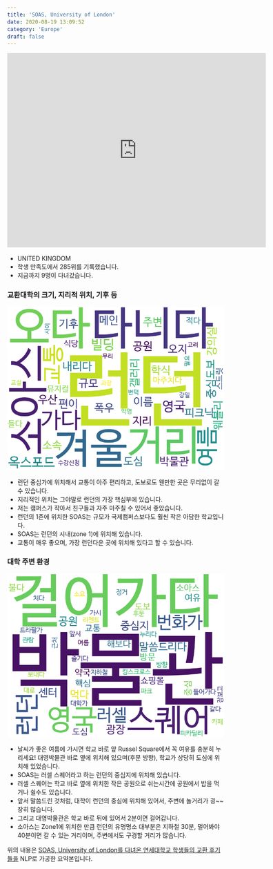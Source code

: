 ```yaml
---
title: 'SOAS, University of London'
date: 2020-08-19 13:09:52
category: 'Europe'
draft: false
---
```


<iframe
width="600"
height="450"
frameborder="0" style="border:0"
src="https://www.google.com/maps/embed/v1/place?key=AIzaSyC9e1AME-pVmWC4hBpFdu5S4dKzyepa3HQ&q=SOAS,+University+of+London&center=51.52235,-0.12925899999999999&zoom=14" allowfullscreen>
</iframe>


* UNITED KINGDOM
* 학생 만족도에서 285위를 기록했습니다.
* 지금까지 9명이 다녀갔습니다. 

### 교환대학의 크기, 지리적 위치, 기후 등

![gen_info-WordCloud](../univ_wordclouds_okt/gen_info/GB000033_gen_info_okt.png)

* 런던 중심가에 위치해서 교통이 아주 편리하고, 도보로도 웬만한 곳은 무리없이 갈 수 있습니다.
* 지리적인 위치는 그야말로 런던의 가장 핵심부에 있습니다.
* 저는 캠퍼스가 작아서 친구들과 자주 마주칠 수 있어서 좋았습니다.
* 런던의 1존에 위치한 SOAS는 규모가 국제캠퍼스보다도 훨씬 작은 아담한 학교입니다.
* SOAS는 런던의 시내(zone 1)에 위치해 있습니다.
* 교통이 매우 좋으며, 가장 런던다운 곳에 위치해 있다고 할 수 있습니다.


### 대학 주변 환경

![env_info-WordCloud](../univ_wordclouds_okt/env_info/GB000033_env_info_okt.png)

* 날씨가 좋은 여름에 가시면 학교 바로 앞 Russel Square에서 꼭 여유를 충분히 누리세요! 대영박물관 바로 옆에 위치해 있으며(후문 방향), 학교가 상당히 도심에 위치해 있었습니다.
* SOAS는 러셀 스퀘어라고 하는 런던의 중심지에 위치해 있습니다.
* 러셀 스퀘어는 학교 바로 옆에 위치한 작은 공원으로 쉬는시간에 공원에서 밥을 먹거나 쉴수도 있습니다.
* 앞서 말씀드린 것처럼, 대학이 런던의 중심에 위치해 있어서, 주변에 놀거리가 굉~~장히 많습니다.
* 그리고 대영박물관은 학교 바로 뒤에 있어서 2분이면 걸어갑니다.
* 소아스는 Zone1에 위치한 만큼 런던의 유명명소 대부분은 지하철 30분, 멀어봐야 40분이면 갈 수 있는 거리이며, 주변에서도 구경할 거리가 많습니다.


위의 내용은 [SOAS, University of London를 다녀온 연세대학교 학생들의 교환 후기들을](http://oia.yonsei.ac.kr/partner/expReport.asp?ucode=GB000033&bgbn=A) NLP로 가공한 요약본입니다. 
